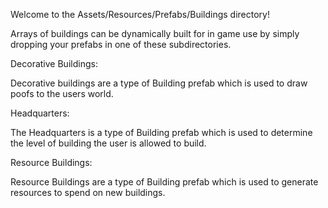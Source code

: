 Welcome to the Assets/Resources/Prefabs/Buildings directory!

Arrays of buildings can be dynamically built for in game use by simply dropping your prefabs in one of these subdirectories.

Decorative Buildings:

Decorative buildings are a type of Building prefab which is used to draw poofs to the users world.

Headquarters:

The Headquarters is a type of Building prefab which is used to determine the level of building the user is allowed to build.

Resource Buildings:

Resource Buildings are a type of Building prefab which is used to generate resources to spend on new buildings.